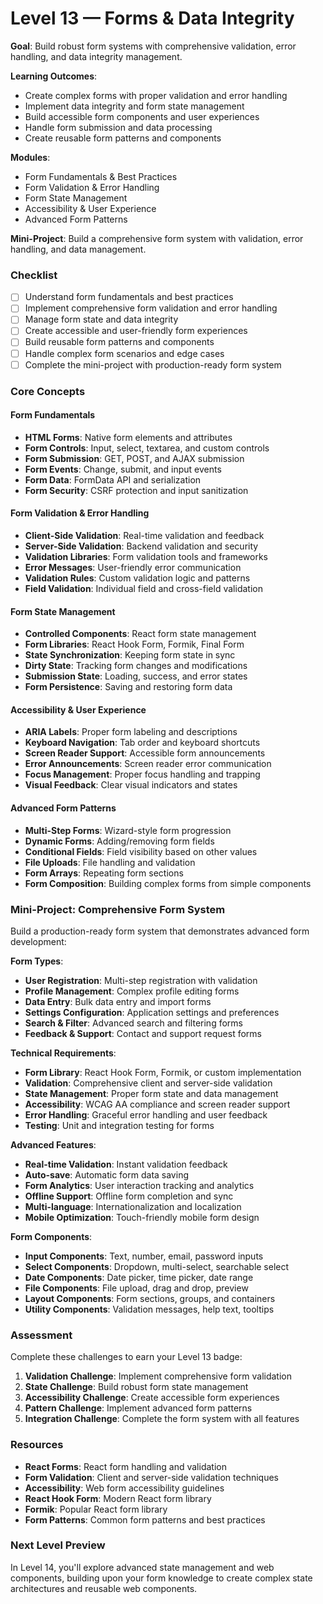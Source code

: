 # Level 13 — Forms & Data Integrity

**Goal**: Build robust form systems with comprehensive validation, error handling, and data integrity management.

**Learning Outcomes**:
- Create complex forms with proper validation and error handling
- Implement data integrity and form state management
- Build accessible form components and user experiences
- Handle form submission and data processing
- Create reusable form patterns and components

**Modules**:
- Form Fundamentals & Best Practices
- Form Validation & Error Handling
- Form State Management
- Accessibility & User Experience
- Advanced Form Patterns

**Mini-Project**: Build a comprehensive form system with validation, error handling, and data management.

### Checklist
- [ ] Understand form fundamentals and best practices
- [ ] Implement comprehensive form validation and error handling
- [ ] Manage form state and data integrity
- [ ] Create accessible and user-friendly form experiences
- [ ] Build reusable form patterns and components
- [ ] Handle complex form scenarios and edge cases
- [ ] Complete the mini-project with production-ready form system

### Core Concepts

#### Form Fundamentals
- **HTML Forms**: Native form elements and attributes
- **Form Controls**: Input, select, textarea, and custom controls
- **Form Submission**: GET, POST, and AJAX submission
- **Form Events**: Change, submit, and input events
- **Form Data**: FormData API and serialization
- **Form Security**: CSRF protection and input sanitization

#### Form Validation & Error Handling
- **Client-Side Validation**: Real-time validation and feedback
- **Server-Side Validation**: Backend validation and security
- **Validation Libraries**: Form validation tools and frameworks
- **Error Messages**: User-friendly error communication
- **Validation Rules**: Custom validation logic and patterns
- **Field Validation**: Individual field and cross-field validation

#### Form State Management
- **Controlled Components**: React form state management
- **Form Libraries**: React Hook Form, Formik, Final Form
- **State Synchronization**: Keeping form state in sync
- **Dirty State**: Tracking form changes and modifications
- **Submission State**: Loading, success, and error states
- **Form Persistence**: Saving and restoring form data

#### Accessibility & User Experience
- **ARIA Labels**: Proper form labeling and descriptions
- **Keyboard Navigation**: Tab order and keyboard shortcuts
- **Screen Reader Support**: Accessible form announcements
- **Error Announcements**: Screen reader error communication
- **Focus Management**: Proper focus handling and trapping
- **Visual Feedback**: Clear visual indicators and states

#### Advanced Form Patterns
- **Multi-Step Forms**: Wizard-style form progression
- **Dynamic Forms**: Adding/removing form fields
- **Conditional Fields**: Field visibility based on other values
- **File Uploads**: File handling and validation
- **Form Arrays**: Repeating form sections
- **Form Composition**: Building complex forms from simple components

### Mini-Project: Comprehensive Form System

Build a production-ready form system that demonstrates advanced form development:

**Form Types**:
- **User Registration**: Multi-step registration with validation
- **Profile Management**: Complex profile editing forms
- **Data Entry**: Bulk data entry and import forms
- **Settings Configuration**: Application settings and preferences
- **Search & Filter**: Advanced search and filtering forms
- **Feedback & Support**: Contact and support request forms

**Technical Requirements**:
- **Form Library**: React Hook Form, Formik, or custom implementation
- **Validation**: Comprehensive client and server-side validation
- **State Management**: Proper form state and data management
- **Accessibility**: WCAG AA compliance and screen reader support
- **Error Handling**: Graceful error handling and user feedback
- **Testing**: Unit and integration testing for forms

**Advanced Features**:
- **Real-time Validation**: Instant validation feedback
- **Auto-save**: Automatic form data saving
- **Form Analytics**: User interaction tracking and analytics
- **Offline Support**: Offline form completion and sync
- **Multi-language**: Internationalization and localization
- **Mobile Optimization**: Touch-friendly mobile form design

**Form Components**:
- **Input Components**: Text, number, email, password inputs
- **Select Components**: Dropdown, multi-select, searchable select
- **Date Components**: Date picker, time picker, date range
- **File Components**: File upload, drag and drop, preview
- **Layout Components**: Form sections, groups, and containers
- **Utility Components**: Validation messages, help text, tooltips

### Assessment

Complete these challenges to earn your Level 13 badge:

1. **Validation Challenge**: Implement comprehensive form validation
2. **State Challenge**: Build robust form state management
3. **Accessibility Challenge**: Create accessible form experiences
4. **Pattern Challenge**: Implement advanced form patterns
5. **Integration Challenge**: Complete the form system with all features

### Resources

- **React Forms**: React form handling and validation
- **Form Validation**: Client and server-side validation techniques
- **Accessibility**: Web form accessibility guidelines
- **React Hook Form**: Modern React form library
- **Formik**: Popular React form library
- **Form Patterns**: Common form patterns and best practices

### Next Level Preview

In Level 14, you'll explore advanced state management and web components, building upon your form knowledge to create complex state architectures and reusable web components. 